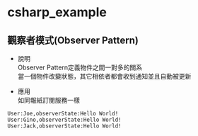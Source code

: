 # csharp_example

## 觀察者模式(Observer Pattern)

- 說明  
Observer Pattern定義物件之間一對多的關系  
當一個物件改變狀態，其它相依者都會收到通知並且自動被更新  

- 應用  
如同報紙訂閱服務一樣  


```
User:Joe,observerState:Hello World!
User:Gino,observerState:Hello World!
User:Jack,observerState:Hello World!
```